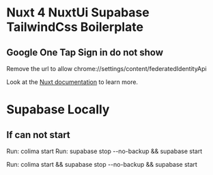 # Nuxt 4 NuxtUi Supabase TailwindCss Boilerplate

## Google One Tap Sign in do not show

Remove the url to allow
chrome://settings/content/federatedIdentityApi

Look at the [Nuxt documentation](https://nuxt.com/docs/getting-started/introduction) to learn more.

# Supabase Locally

## If can not start

Run: colima start
Run: supabase stop --no-backup && supabase start

Run: colima start && supabase stop --no-backup && supabase start
